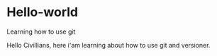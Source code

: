 # Hello-world
Learning how to use git

Hello Civillians, here i'am learning about how to use git and versioner.
